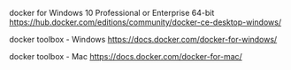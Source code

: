 docker for Windows 10 Professional or Enterprise 64-bit
https://hub.docker.com/editions/community/docker-ce-desktop-windows/

docker toolbox - Windows
https://docs.docker.com/docker-for-windows/

docker toolbox - Mac
https://docs.docker.com/docker-for-mac/
